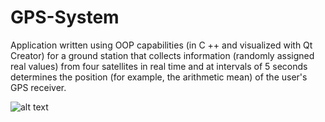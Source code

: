 # GPS-System
Application written using OOP capabilities (in C ++ and visualized with Qt Creator) for a ground station that collects information (randomly assigned real values) from four satellites in real time and at intervals of 5 seconds determines the position (for example, the arithmetic mean) of the user's GPS receiver.

![alt text](https://pp.userapi.com/c638117/v638117249/4e519/EJjGR0fGD34.jpg)

